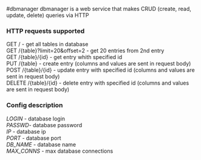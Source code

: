 #dbmanager
dbmanager is a web service that makes CRUD (create, read, update, delete) queries via HTTP

### HTTP requests supported

GET / - get all tables in database<br>
GET /{table}?limit=20&offset=2 - get 20 entries from 2nd entry<br>
GET /{table}/{id} - get entry whith specified id<br>
PUT /{table} - create entry (columns and values are sent in request body)<br>
POST /{table}/{id} - update entry with specified id (columns and values are sent in request body)<br>
DELETE /{table}/{id} - delete entry with specified id (columns and values are sent in request body)<br>

### Config description

*LOGIN* - database login<br>
*PASSWD*- database password<br>
*IP* - database ip<br>
*PORT* - database port<br>
*DB_NAME* - database name<br>
*MAX_CONNS* - max database connections<br>
